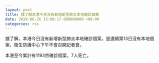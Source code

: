 ```yaml
---
layout: post
title: 據了解本港今天沒有新增新型肺炎本地確診個案
date: 2020-06-26 15:00:17.000000000 +08:00
categories: rss
---
```


據了解，本港今日沒有新增新型肺炎本地確診個案，是連續第13日沒有本地個案，衞生防護中心下午不會召開記者會。

本港至今累計有1193宗確診個案，7人死亡。
